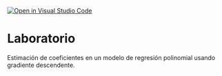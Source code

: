 [![Open in Visual Studio Code](https://classroom.github.com/assets/open-in-vscode-718a45dd9cf7e7f842a935f5ebbe5719a5e09af4491e668f4dbf3b35d5cca122.svg)](https://classroom.github.com/online_ide?assignment_repo_id=13159714&assignment_repo_type=AssignmentRepo)
# Laboratorio

Estimación de coeficientes en un modelo de regresión polinomial usando gradiente descendente.

